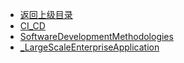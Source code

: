 - [返回上级目录](../_sidebar.md)
- [CI_CD](CI_CD.md)
- [SoftwareDevelopmentMethodologies](SoftwareDevelopmentMethodologies.md)
- [_LargeScaleEnterpriseApplication](_LargeScaleEnterpriseApplication.md)